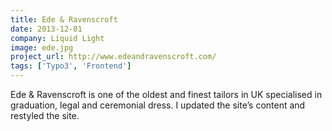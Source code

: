 ```yaml
---
title: Ede & Ravenscroft
date: 2013-12-01
company: Liquid Light
image: ede.jpg
project_url: http://www.edeandravenscroft.com/
tags: ['Typo3', 'Frontend']
---
```


Ede & Ravenscroft is one of the oldest and finest tailors in UK specialised in graduation, legal and ceremonial dress. I updated the site’s content and restyled the site.
